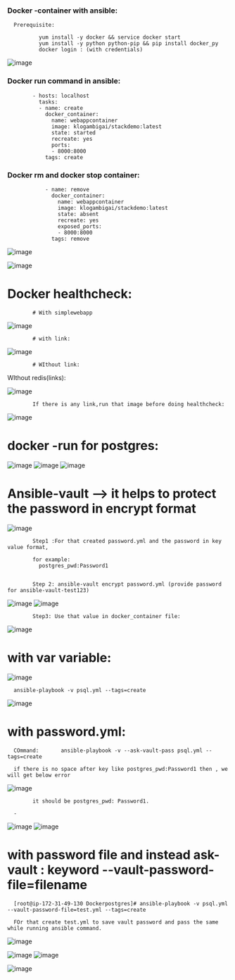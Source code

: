 ### Docker -container with ansible:

      Prerequisite:
      
              yum install -y docker && service docker start 
              yum install -y python python-pip && pip install docker_py 
              docker login : (with credentials)
 ![image](https://user-images.githubusercontent.com/54719289/107371914-d7d77a00-6b0a-11eb-8ca1-28170a70f72b.png)
 
 
 ### Docker run command in ansible:
 
            - hosts: localhost
              tasks:
              - name: create
                docker_container:
                  name: webappcontainer
                  image: klogambigai/stackdemo:latest
                  state: started
                  recreate: yes
                  ports:
                  - 8000:8000
                tags: create

### Docker rm and docker stop container:


                - name: remove
                  docker_container:
                    name: webappcontainer
                    image: klogambigai/stackdemo:latest
                    state: absent
                    recreate: yes
                    exposed_ports:
                    - 8000:8000
                  tags: remove



![image](https://user-images.githubusercontent.com/54719289/107370790-706cfa80-6b09-11eb-8d38-410b27b17fcc.png)

![image](https://user-images.githubusercontent.com/54719289/107370159-9d6cdd80-6b08-11eb-9ab8-fd6d871ca60f.png)


# Docker healthcheck:
            # With simplewebapp
![image](https://user-images.githubusercontent.com/54719289/107376134-8aa9d700-6b0f-11eb-9dcb-1b28f8b7f193.png)  


            # with link:
            
  
![image](https://user-images.githubusercontent.com/54719289/107379258-c1cdb780-6b12-11eb-912e-658c4868ddc2.png)

            # WIthout link:
            
 WIthout redis(links):

![image](https://user-images.githubusercontent.com/54719289/107379867-5b956480-6b13-11eb-9f6b-0b9fe7a2875a.png)

            If there is any link,run that image before doing healthcheck:
            
  ![image](https://user-images.githubusercontent.com/54719289/107380123-97c8c500-6b13-11eb-9234-2bbee4b276c1.png)


# docker -run for postgres:

        
![image](https://user-images.githubusercontent.com/54719289/107574924-3be66500-6c15-11eb-831f-f97ceccab41d.png)
![image](https://user-images.githubusercontent.com/54719289/107575042-63d5c880-6c15-11eb-8bb2-15c4f3313606.png)
![image](https://user-images.githubusercontent.com/54719289/107575147-8ec01c80-6c15-11eb-92b8-832b7daf5ce5.png)


#  Ansible-vault --> it helps to protect the password in encrypt format

![image](https://user-images.githubusercontent.com/54719289/107578013-32f79280-6c19-11eb-888f-e10876ac4f03.png)

            Step1 :For that created password.yml and the password in key value format,
            
            for example:
              postgres_pwd:Password1
              
            
            Step 2: ansible-vault encrypt password.yml (provide password for ansible-vault-test123)
            
 ![image](https://user-images.githubusercontent.com/54719289/107578527-d9dc2e80-6c19-11eb-8b47-a4341e15dd56.png)
 ![image](https://user-images.githubusercontent.com/54719289/107578565-e791b400-6c19-11eb-9794-84d5b34cae59.png)


            Step3: Use that value in docker_container file:
 ![image](https://user-images.githubusercontent.com/54719289/107578690-127c0800-6c1a-11eb-993b-bbfc09242824.png)
 

# with var variable:

 ![image](https://user-images.githubusercontent.com/54719289/107579226-d2695500-6c1a-11eb-8a8d-0e2946e1ebc2.png)

      ansible-playbook -v psql.yml --tags=create
      
 ![image](https://user-images.githubusercontent.com/54719289/107579346-f9c02200-6c1a-11eb-99a8-7fdbd2604992.png)

# with password.yml:

      COmmand:       ansible-playbook -v --ask-vault-pass psql.yml --tags=create

      if there is no space after key like postgres_pwd:Password1 then , we will get below error
      
 ![image](https://user-images.githubusercontent.com/54719289/107580037-0133fb00-6c1c-11eb-833f-21a46e751fe7.png)

            it should be postgres_pwd: Password1.
      
      -            
            
![image](https://user-images.githubusercontent.com/54719289/107580157-29235e80-6c1c-11eb-8c3c-e694a1a837ea.png)
![image](https://user-images.githubusercontent.com/54719289/107580201-38a2a780-6c1c-11eb-8cce-39e17b1e7fd6.png)



# with password file and instead ask-vault : keyword --vault-password-file=filename

      [root@ip-172-31-49-130 Dockerpostgres]# ansible-playbook -v psql.yml --vault-password-file=test.yml --tags=create

      FOr that create test.yml to save vault password and pass the same while running ansible command.
      
![image](https://user-images.githubusercontent.com/54719289/107581100-9a174600-6c1d-11eb-9830-736e8f8c5062.png)
      
![image](https://user-images.githubusercontent.com/54719289/107580944-63d9c680-6c1d-11eb-82f7-600e9eafa388.png)
![image](https://user-images.githubusercontent.com/54719289/107580973-6e945b80-6c1d-11eb-9686-2fd385d0e44a.png)


![image](https://user-images.githubusercontent.com/54719289/107581398-085c0880-6c1e-11eb-8b6a-723724184809.png)




            
            
            
            


